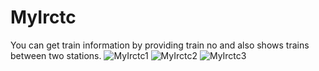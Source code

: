 # MyIrctc
You can get train information by providing train no and also shows trains between two stations.
![MyIrctc1](https://user-images.githubusercontent.com/69786552/103297373-2e3a9e80-4a1e-11eb-93a3-e0f12fcedf0d.png)
![MyIrctc2](https://user-images.githubusercontent.com/69786552/103304737-6bf3f300-4a2f-11eb-8ab1-32a372ff9e72.png)
![MyIrctc3](https://user-images.githubusercontent.com/69786552/103305996-824f7e00-4a32-11eb-89c1-c794ae8e819b.png)





